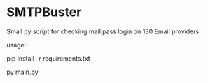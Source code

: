 # SMTPBuster
Small py script for checking mail:pass login on 130 Email providers.


usage:

pip install -r requirements.txt

py main.py
